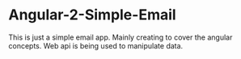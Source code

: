 # Angular-2-Simple-Email
This is just a simple email app. Mainly creating to cover the angular concepts.
Web api is being used to manipulate data.

